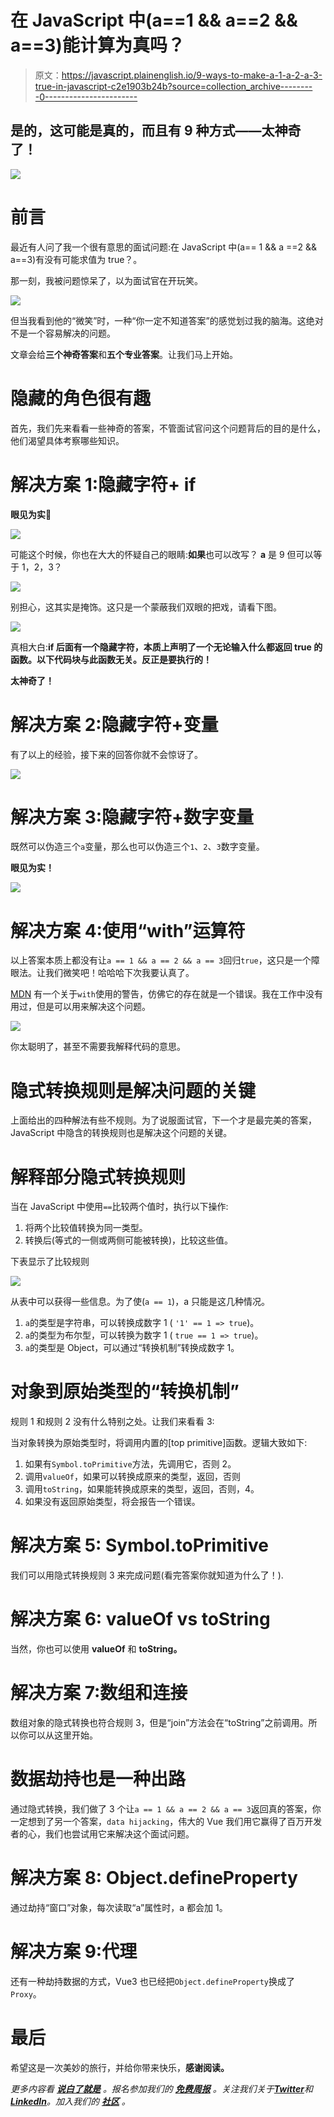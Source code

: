 # 在 JavaScript 中(a==1 && a==2 && a==3)能计算为真吗？

> 原文：<https://javascript.plainenglish.io/9-ways-to-make-a-1-a-2-a-3-true-in-javascript-c2e1903b24b?source=collection_archive---------0----------------------->

## 是的，这可能是真的，而且有 9 种方式——太神奇了！

![](img/6a6ca37a120d06c6d4db04c05bfb20f3.png)

# 前言

最近有人问了我一个很有意思的面试问题:在 JavaScript 中(a== 1 && a ==2 && a==3)有没有可能求值为 true？。

那一刻，我被问题惊呆了，以为面试官在开玩笑。

![](img/9f9e22571cc3b6339dbd1662a6d749ca.png)

但当我看到他的“微笑”时，一种“你一定不知道答案”的感觉划过我的脑海。这绝对不是一个容易解决的问题。

文章会给**三个神奇答案**和**五个专业答案**。让我们马上开始。

# 隐藏的角色很有趣

首先，我们先来看看一些神奇的答案，不管面试官问这个问题背后的目的是什么，他们渴望具体考察哪些知识。

# 解决方案 1:隐藏字符+ if

**眼见为实**🙈

![](img/a575fb45afcf2e946fa423731e83041e.png)

可能这个时候，你也在大大的怀疑自己的眼睛:**如果**也可以改写？ **a** 是 9 但可以等于 1，2，3？

![](img/f4d186f6ee133bbf21b50b050b321c16.png)

别担心，这其实是掩饰。这只是一个蒙蔽我们双眼的把戏，请看下图。

![](img/c7f8d9af9f32f8da3e683db4fb2ef848.png)

真相大白:**if 后面有一个隐藏字符，本质上声明了一个无论输入什么都返回 true 的函数。以下代码块与此函数无关。反正是要执行的！**

**太神奇了！**

# 解决方案 2:隐藏字符+变量

有了以上的经验，接下来的回答你就不会惊讶了。

![](img/e4afbebaa4ace08e670ffe272a250d93.png)

# 解决方案 3:隐藏字符+数字变量

既然可以伪造三个`a`变量，那么也可以伪造三个`1`、`2`、`3`数字变量。

**眼见为实！**

![](img/71a56b916f4eff245c04ca9903e8b7fa.png)

# 解决方案 4:使用“with”运算符

以上答案本质上都没有让`a == 1 && a == 2 && a == 3`回归`true`，这只是一个障眼法。让我们微笑吧！哈哈哈下次我要认真了。

[MDN](https://developer.mozilla.org/en-US/docs/Web/JavaScript/Reference/Statements/with) 有一个关于`with`使用的警告，仿佛它的存在就是一个错误。我在工作中没有用过，但是可以用来解决这个问题。

![](img/74034b11add9674b7e5afd2f6c241e50.png)

你太聪明了，甚至不需要我解释代码的意思。

# 隐式转换规则是解决问题的关键

上面给出的四种解法有些不规则。为了说服面试官，下一个才是最完美的答案，JavaScript 中隐含的转换规则也是解决这个问题的关键。

# 解释部分隐式转换规则

当在 JavaScript 中使用`==`比较两个值时，执行以下操作:

1.  将两个比较值转换为同一类型。
2.  转换后(等式的一侧或两侧可能被转换)，比较这些值。

下表显示了比较规则

![](img/0c273b44eaa2ba0b7e7e219d8f5ac224.png)

从表中可以获得一些信息。为了使(`a == 1`)，a 只能是这几种情况。

1.  `a`的类型是字符串，可以转换成数字 1 ( `'1' == 1 => true`)。
2.  `a`的类型为布尔型，可以转换为数字 1 ( `true == 1 => true`)。
3.  `a`的类型是 Object，可以通过“转换机制”转换成数字 1。

# 对象到原始类型的“转换机制”

规则 1 和规则 2 没有什么特别之处。让我们来看看 3:

当对象转换为原始类型时，将调用内置的[top primitive]函数。逻辑大致如下:

1.  如果有`Symbol.toPrimitive`方法，先调用它，否则 2。
2.  调用`valueOf`，如果可以转换成原来的类型，返回，否则
3.  调用`toString`，如果能转换成原来的类型，返回，否则，4。
4.  如果没有返回原始类型，将会报告一个错误。

# 解决方案 5: Symbol.toPrimitive

我们可以用隐式转换规则 3 来完成问题(看完答案你就知道为什么了！).

# 解决方案 6: valueOf vs toString

当然，你也可以使用 **valueOf** 和 **toString。**

# 解决方案 7:数组和连接

数组对象的隐式转换也符合规则 3，但是“join”方法会在“toString”之前调用。所以你可以从这里开始。

# 数据劫持也是一种出路

通过隐式转换，我们做了 3 个让`a == 1 && a == 2 && a == 3`返回真的答案，你一定想到了另一个答案，`data hijacking`，伟大的 Vue 我们用它赢得了百万开发者的心，我们也尝试用它来解决这个面试问题。

# 解决方案 8: Object.defineProperty

通过劫持“窗口”对象，每次读取“a”属性时，a 都会加 1。

# 解决方案 9:代理

还有一种劫持数据的方式，Vue3 也已经把`Object.defineProperty`换成了`Proxy`。

# 最后

希望这是一次美妙的旅行，并给你带来快乐，**感谢阅读。**

*更多内容看* [***说白了就是***](https://plainenglish.io/) *。报名参加我们的* [***免费周报***](http://newsletter.plainenglish.io/) *。关注我们关于*[***Twitter***](https://twitter.com/inPlainEngHQ)*和*[***LinkedIn***](https://www.linkedin.com/company/inplainenglish/)*。加入我们的* [***社区***](https://discord.gg/GtDtUAvyhW) *。*